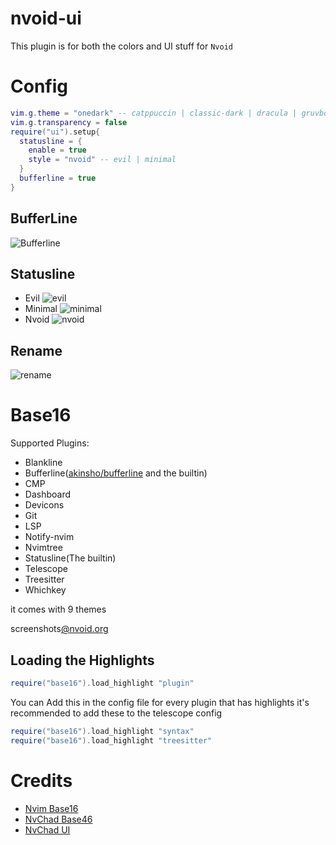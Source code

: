 # nvoid-ui
This plugin is for both the colors and UI stuff for `Nvoid`

# Config
```lua
vim.g.theme = "onedark" -- catppuccin | classic-dark | dracula | gruvbox | nord | solarized | tokyodark | uwu
vim.g.transparency = false
require("ui").setup{
  statusline = {
    enable = true
    style = "nvoid" -- evil | minimal
  }
  bufferline = true
}
```

## BufferLine
![Bufferline](https://user-images.githubusercontent.com/94284073/184544887-77fc69b2-301c-4e48-b3b6-3c5df2120ee6.png)

## Statusline
- Evil
![evil](https://user-images.githubusercontent.com/94284073/184544898-794d8781-0ff8-4e8f-b05d-b5f163f12af8.png)
- Minimal
![minimal](https://user-images.githubusercontent.com/94284073/184544903-17ab3e25-1c2c-4dc2-8fd8-93018b3e26d6.png)
- Nvoid
![nvoid](https://user-images.githubusercontent.com/94284073/184544905-f4da23d6-9e3e-4e5b-b405-7d24c91f18c0.png)

## Rename
![rename](https://user-images.githubusercontent.com/94284073/184544992-27ba12fd-c148-4981-88ab-2a3c6118c5c4.png)


# Base16
Supported Plugins:
- Blankline
- Bufferline([akinsho/bufferline](https://github.com/akinsho/bufferline.nvim) and the builtin)
- CMP
- Dashboard
- Devicons
- Git
- LSP
- Notify-nvim
- Nvimtree
- Statusline(The builtin)
- Telescope
- Treesitter
- Whichkey

it comes with 9 themes

screenshots[@nvoid.org](https://nvoid.org/features/01-ui.html#colorschemes)

## Loading the Highlights
```lua
require("base16").load_highlight "plugin"
```
You can Add this in the config file for every plugin that has highlights
it's recommended to add these to the telescope config
```lua
require("base16").load_highlight "syntax"
require("base16").load_highlight "treesitter"
```

# Credits
- [Nvim Base16](https://github.com/norcalli/nvim-base16.lua)
- [NvChad Base46](https://github.com/NvChad/base46)
- [NvChad UI](https://github.com/NvChad/ui)
